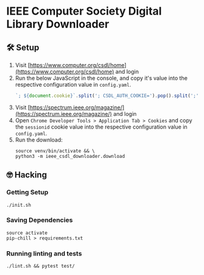 # IEEE Computer Society Digital Library Downloader

## 🛠️ Setup

1. Visit [https://www.computer.org/csdl/home](https://www.computer.org/csdl/home) and login
2. Run the below JavaScript in the console, and copy it's value into the respective configuration value in
   `config.yaml`.
   ```javascript
   `; ${document.cookie}`.split('; CSDL_AUTH_COOKIE=').pop().split(';').shift()
   ```
3. Visit [https://spectrum.ieee.org/magazine/](https://spectrum.ieee.org/magazine/) and login
4. Open `Chrome Developer Tools > Application Tab > Cookies` and copy the `sessionid` cookie value into the respective
   configuration value in `config.yaml`.
5. Run the download:
   ```shell
   source venv/bin/activate && \
   python3 -m ieee_csdl_downloader.download
   ```

## 🤓 Hacking

### Getting Setup

```shell
./init.sh
```

### Saving Dependencies

```shell
source activate
pip-chill > requirements.txt
```

### Running linting and tests

```shell
./lint.sh && pytest test/
```